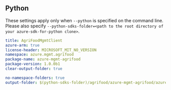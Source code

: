 ## Python
 
These settings apply only when `--python` is specified on the command line.
Please also specify `--python-sdks-folder=<path to the root directory of your azure-sdk-for-python clone>`.

``` yaml $(python)
title: AgriFoodMgmtClient
azure-arm: true
license-header: MICROSOFT_MIT_NO_VERSION
namespace: azure.mgmt.agrifood
package-name: azure-mgmt-agrifood
package-version: 1.0.0b1
clear-output-folder: true
```

``` yaml $(python)
no-namespace-folders: true
output-folder: $(python-sdks-folder)/agrifood/azure-mgmt-agrifood/azure/mgmt/agrifood
```
